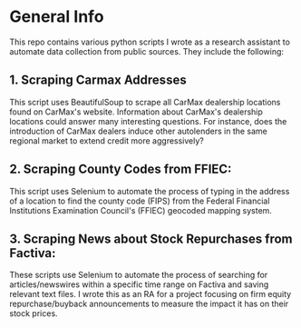 # General Info

This repo contains various python scripts I wrote as a research assistant to automate data collection from public sources. They include the following:

## 1. Scraping Carmax Addresses 
This script uses BeautifulSoup to scrape all CarMax dealership locations found on CarMax's website. Information about CarMax's dealership locations could answer many interesting questions. For instance, does the introduction of CarMax dealers induce other autolenders in the same regional market to extend credit more aggressively?               
    
## 2. Scraping County Codes from FFIEC:
This script uses Selenium to automate the process of typing in the address of a location to find the county code (FIPS) from the Federal Financial Institutions Examination Council's (FFIEC) geocoded mapping system. 

## 3. Scraping News about Stock Repurchases from Factiva:
These scripts use Selenium to automate the process of searching for articles/newswires within a specific time range on Factiva and saving relevant text files. 
I wrote this as an RA for a project focusing on firm equity repurchase/buyback announcements to measure the impact it has on their stock prices.
 
